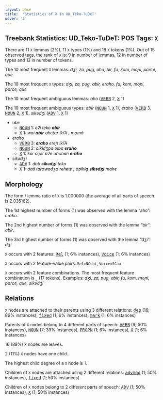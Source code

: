 ```yaml
---
layout: base
title:  'Statistics of X in UD_Teko-TuDeT'
udver: '2'
---
```


## Treebank Statistics: UD_Teko-TuDeT: POS Tags: `X`

There are 11 `X` lemmas (2%), 11 `X` types (1%) and 18 `X` tokens (1%).
Out of 15 observed tags, the rank of `X` is: 9 in number of lemmas, 12 in number of types and 13 in number of tokens.

The 10 most frequent `X` lemmas: <em>dʒi, za, pug, aho, bɨr, fu, kom, moɲi, parce, que</em>

The 10 most frequent `X` types:  <em>dʒi, za, pug, abɨr, eraho, fu, kom, moɲi, parce, que</em>

The 10 most frequent ambiguous lemmas: <em>aho</em> (<tt><a href="eme_tudet-pos-VERB.html">VERB</a></tt> 2, <tt><a href="eme_tudet-pos-X.html">X</a></tt> 1)

The 10 most frequent ambiguous types:  <em>abɨr</em> (<tt><a href="eme_tudet-pos-NOUN.html">NOUN</a></tt> 1, <tt><a href="eme_tudet-pos-X.html">X</a></tt> 1), <em>eraho</em> (<tt><a href="eme_tudet-pos-VERB.html">VERB</a></tt> 3, <tt><a href="eme_tudet-pos-NOUN.html">NOUN</a></tt> 2, <tt><a href="eme_tudet-pos-X.html">X</a></tt> 1), <em>sikədʒi</em> (<tt><a href="eme_tudet-pos-ADV.html">ADV</a></tt> 1, <tt><a href="eme_tudet-pos-X.html">X</a></tt> 1)


* <em>abɨr</em>
  * <tt><a href="eme_tudet-pos-NOUN.html">NOUN</a></tt> 1: <em>eʔi teko <b>abɨr</b></em>
  * <tt><a href="eme_tudet-pos-X.html">X</a></tt> 1: <em>waɨ <b>abɨr</b> ahotar ikiʔɨ , mamã</em>
* <em>eraho</em>
  * <tt><a href="eme_tudet-pos-VERB.html">VERB</a></tt> 3: <em><b>eraho</b> ereɲ ikiʔɨ</em>
  * <tt><a href="eme_tudet-pos-NOUN.html">NOUN</a></tt> 2: <em>oikɨdʒpa oiba <b>eraho</b></em>
  * <tt><a href="eme_tudet-pos-X.html">X</a></tt> 1: <em>kor oipir aʔe ononan <b>eraho</b></em>
* <em>sikədʒi</em>
  * <tt><a href="eme_tudet-pos-ADV.html">ADV</a></tt> 1: <em>dati <b>sikədʒi</b> teko</em>
  * <tt><a href="eme_tudet-pos-X.html">X</a></tt> 1: <em>dati tarawadʒa rehete , apɨhɨg <b>sikədʒi</b> maire</em>

## Morphology

The form / lemma ratio of `X` is 1.000000 (the average of all parts of speech is 2.035162).

The 1st highest number of forms (1) was observed with the lemma “aho”: <em>eraho</em>.

The 2nd highest number of forms (1) was observed with the lemma “bɨr”: <em>abɨr</em>.

The 3rd highest number of forms (1) was observed with the lemma “dʒi”: <em>dʒi</em>.

`X` occurs with 2 features: <tt><a href="eme_tudet-feat-Rel.html">Rel</a></tt> (1; 6% instances), <tt><a href="eme_tudet-feat-Voice.html">Voice</a></tt> (1; 6% instances)

`X` occurs with 2 feature-value pairs: `Rel=NCont`, `Voice=SCau`

`X` occurs with 2 feature combinations.
The most frequent feature combination is `_` (17 tokens).
Examples: <em>dʒi, za, pug, abɨr, fu, kom, moɲi, parce, que, sikədʒi</em>


## Relations

`X` nodes are attached to their parents using 3 different relations: <tt><a href="eme_tudet-dep-dep.html">dep</a></tt> (16; 89% instances), <tt><a href="eme_tudet-dep-fixed.html">fixed</a></tt> (1; 6% instances), <tt><a href="eme_tudet-dep-mark.html">mark</a></tt> (1; 6% instances)

Parents of `X` nodes belong to 4 different parts of speech: <tt><a href="eme_tudet-pos-VERB.html">VERB</a></tt> (9; 50% instances), <tt><a href="eme_tudet-pos-NOUN.html">NOUN</a></tt> (7; 39% instances), <tt><a href="eme_tudet-pos-PROPN.html">PROPN</a></tt> (1; 6% instances), <tt><a href="eme_tudet-pos-X.html">X</a></tt> (1; 6% instances)

16 (89%) `X` nodes are leaves.

2 (11%) `X` nodes have one child.

The highest child degree of a `X` node is 1.

Children of `X` nodes are attached using 2 different relations: <tt><a href="eme_tudet-dep-advmod.html">advmod</a></tt> (1; 50% instances), <tt><a href="eme_tudet-dep-fixed.html">fixed</a></tt> (1; 50% instances)

Children of `X` nodes belong to 2 different parts of speech: <tt><a href="eme_tudet-pos-ADV.html">ADV</a></tt> (1; 50% instances), <tt><a href="eme_tudet-pos-X.html">X</a></tt> (1; 50% instances)

